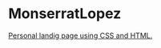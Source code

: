 # MonserratLopez
[Personal landig page using CSS and HTML.](https://monlo.github.io/MonserratLopez/)
